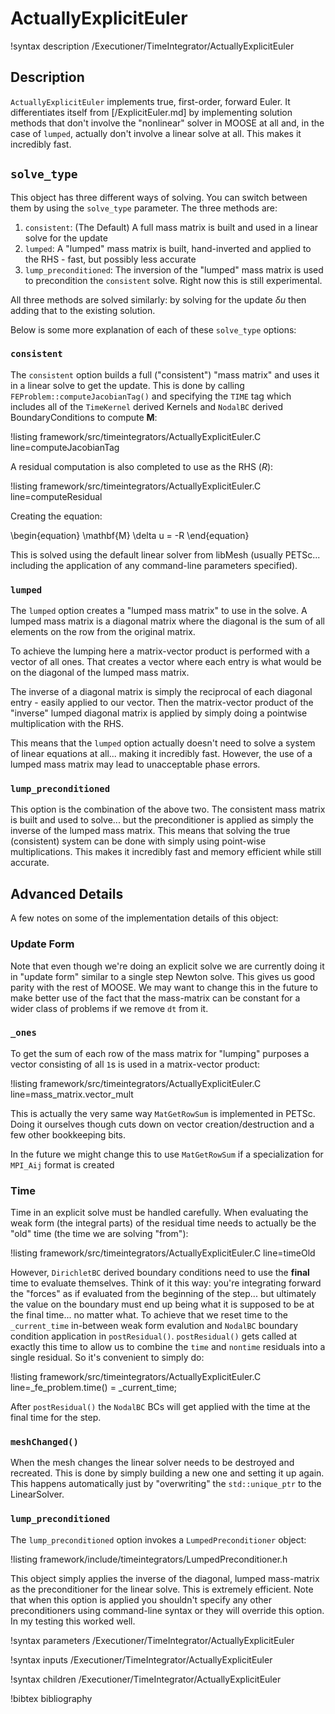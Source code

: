 # ActuallyExplicitEuler

!syntax description /Executioner/TimeIntegrator/ActuallyExplicitEuler

## Description

`ActuallyExplicitEuler` implements true, first-order, forward Euler.  It differentiates itself from [/ExplicitEuler.md] by implementing solution methods that don't involve the "nonlinear" solver in MOOSE at all and, in the case of `lumped`, actually don't involve a linear solve at all.  This makes it incredibly fast.

## `solve_type`

This object has three different ways of solving.  You can switch between them by using the `solve_type` parameter.  The three methods are:

1.  `consistent`: (The Default) A full mass matrix is built and used in a linear solve for the update
2.  `lumped`: A "lumped" mass matrix is built, hand-inverted and applied to the RHS - fast, but possibly less accurate
3.  `lump_preconditioned`: The inversion of the "lumped" mass matrix is used to precondition the `consistent` solve.  Right now this is still experimental.

All three methods are solved similarly: by solving for the update $\delta u$ then adding that to the existing solution.

Below is some more explanation of each of these `solve_type` options:

### `consistent`

The `consistent` option builds a full ("consistent") "mass matrix" and uses it in a linear solve to get the update.  This is done by calling `FEProblem::computeJacobianTag()` and specifying the `TIME` tag which includes all of the `TimeKernel` derived Kernels and `NodalBC` derived BoundaryConditions to compute $\mathbf{M}$:

!listing framework/src/timeintegrators/ActuallyExplicitEuler.C line=computeJacobianTag

A residual computation is also completed to use as the RHS ($R$):

!listing framework/src/timeintegrators/ActuallyExplicitEuler.C line=computeResidual

Creating the equation:

\begin{equation}
\mathbf{M} \delta u = -R
\end{equation}

This is solved using the default linear solver from libMesh (usually PETSc... including the application of any command-line parameters specified).

### `lumped`

The `lumped` option creates a "lumped mass matrix" to use in the solve.  A lumped mass matrix is a diagonal matrix where the diagonal is the sum of all elements on the row from the original matrix.

To achieve the lumping here a matrix-vector product is performed with a vector of all ones.  That creates a vector where each entry is what would be on the diagonal of the lumped mass matrix.

The inverse of a diagonal matrix is simply the reciprocal of each diagonal entry - easily applied to our vector.  Then the matrix-vector product of the "inverse" lumped diagonal matrix is applied by simply doing a pointwise multiplication with the RHS.

This means that the `lumped` option actually doesn't need to solve a system of linear equations at all... making it incredibly fast.  However, the use of a lumped mass matrix may lead to unacceptable phase errors.

### `lump_preconditioned`

This option is the combination of the above two.  The consistent mass matrix is built and used to solve... but the preconditioner is applied as simply the inverse of the lumped mass matrix.  This means that solving the true (consistent) system can be done with simply using point-wise multiplications.  This makes it incredibly fast and memory efficient while still accurate.

## Advanced Details

A few notes on some of the implementation details of this object:

### Update Form

Note that even though we're doing an explicit solve we are currently doing it in "update form" similar to a single step Newton solve.  This gives us good parity with the rest of MOOSE.  We may want to change this in the future to make better use of the fact that the mass-matrix can be constant for a wider class of problems if we remove `dt` from it.

### `_ones`

To get the sum of each row of the mass matrix for "lumping" purposes a vector consisting of all `1`s is used in a matrix-vector product:

!listing framework/src/timeintegrators/ActuallyExplicitEuler.C line=mass_matrix.vector_mult

This is actually the very same way `MatGetRowSum` is implemented in PETSc.  Doing it ourselves though cuts down on vector creation/destruction and a few other bookkeeping bits.

In the future we might change this to use `MatGetRowSum` if a specialization for `MPI_Aij` format is created

### Time

Time in an explicit solve must be handled carefully.  When evaluating the weak form (the integral parts) of the residual time needs to actually be the "old" time (the time we are solving "from"):

!listing framework/src/timeintegrators/ActuallyExplicitEuler.C line=timeOld

However, `DirichletBC` derived boundary conditions need to use the **final** time to evaluate themselves.  Think of it this way: you're integrating forward the "forces" as if evaluated from the beginning of the step... but ultimately the value on the boundary must end up being what it is supposed to be at the final time... no matter what.  To achieve that we reset time to the `_current_time` in-between weak form evalution and `NodalBC` boundary condition application in `postResidual()`.  `postResidual()` gets called at exactly this time to allow us to combine the `time` and `nontime` residuals into a single residual.  So it's convenient to simply do:

!listing framework/src/timeintegrators/ActuallyExplicitEuler.C line=_fe_problem.time() = _current_time;

After `postResidual()` the `NodalBC` BCs will get applied with the time at the final time for the step.

### `meshChanged()`

When the mesh changes the linear solver needs to be destroyed and recreated.  This is done by simply building a new one and setting it up again.  This happens automatically just by "overwriting" the `std::unique_ptr` to the LinearSolver.

### `lump_preconditioned`

The `lump_preconditioned` option invokes a `LumpedPreconditioner` object:

!listing framework/include/timeintegrators/LumpedPreconditioner.h

This object simply applies the inverse of the diagonal, lumped mass-matrix as the preconditioner for the linear solve.  This is extremely efficient.  Note that when this option is applied you shouldn't specify any other preconditioners using command-line syntax or they will override this option.  In my testing this worked well.

!syntax parameters /Executioner/TimeIntegrator/ActuallyExplicitEuler

!syntax inputs /Executioner/TimeIntegrator/ActuallyExplicitEuler

!syntax children /Executioner/TimeIntegrator/ActuallyExplicitEuler

!bibtex bibliography
